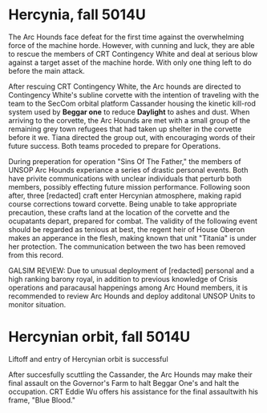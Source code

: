 # Hercynia, fall 5014U
The Arc Hounds face defeat for the first time against the overwhelming force of the machine horde. However, with cunning and luck, they are able to rescue the members of CRT Contingency White and deal at serious blow against a target asset of the machine horde. With only one thing left to do before the main attack.

After rescuing CRT Contingency White, the Arc hounds are directed to Contingency White's subline corvette with the intention of traveling with the team to the SecCom orbital platform Cassander housing the kinetic kill-rod system used by **Beggar one** to reduce **Daylight** to ashes and dust. When arriving to the corvette, the Arc Hounds are met with a small group of the remaining grey town refugees that had taken up shelter in the corvette before it we. Tiana directed the group out, with encouraging words of their future success. Both teams proceded to prepare for Operations.

During preperation for operation "Sins Of The Father," the members of UNSOP Arc Hounds experiance a series of drastic personal events. Both have privite communications with unclear individuals that perturb both members, possibly effecting future mission performance. Following soon after, three [redacted] craft enter Hercynian atmosphere, making rapid course corrections toward corvette. Being unable to take appropriate precaution, these crafts land at the location of the corvette and the ocupatants depart, prepared for combat. The validity of the following event should be regarded as tenious at best, the regent heir of House Oberon makes an apperance in the flesh, making known that unit "Titania" is under her protection. The communication between the two has been removed from this record. 

GALSIM REVIEW: Due to unusual deployment of [redacted] personal and a high ranking barony royal, in addition to previous knowledge of Crisis operations and paracausal happenings among Arc Hound members, it is recommended to review Arc Hounds and deploy additonal UNSOP Units to monitor situation.

# Hercynian orbit, fall 5014U

Liftoff and entry of Hercynian orbit is successful 

After succesfully scuttling the Cassander, the Arc Hounds may make their final assault on the Governor's Farm to halt Beggar One's and halt the occupation. CRT Eddie Wu offers his assistance for the final assaultwith his frame, "Blue Blood."